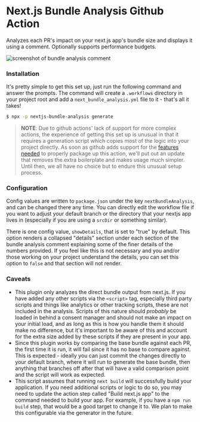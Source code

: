 # Next.js Bundle Analysis Github Action

Analyzes each PR's impact on your next.js app's bundle size and displays it using a comment. Optionally supports performance budgets.

![screenshot of bundle analysis comment](https://p176.p0.n0.cdn.getcloudapp.com/items/BluKP76d/2b51f74a-9c0f-481f-b76a-9b36cf37d369.png?v=ddd23d0d9ee1ee9ad40487d181ed917f)

### Installation

It's pretty simple to get this set up, just run the following command and answer the prompts. The command will create a `.workflows` directory in your project root and add a `next_bundle_analysis.yml` file to it - that's all it takes!

```sh
$ npx -p nextjs-bundle-analysis generate
```

> **NOTE**: Due to github actions' lack of support for more complex actions, the experience of getting this set up is unusual in that it requires a generation script which copies most of the logic into your project directly. As soon as github adds support for the [features](https://github.com/actions/runner/pull/1144) [needed](https://github.com/actions/runner/pull/1144#discussion_r651087316) to properly package up this action, we'll put out an update that removes the extra boilerplate and makes usage much simpler. Until then, we all have no choice but to endure this unusual setup process.

### Configuration

Config values are written to `package.json` under the key `nextBundleAnalysis`, and can be changed there any time. You can directly edit the workflow file if you want to adjust your default branch or the directory that your nextjs app lives in (especially if you are using a `srcDir` or something similar).

There is one config value, `showDetails`, that is set to "true" by default. This option renders a collapsed "details" section under each section of the bundle analysis comment explaining some of the finer details of the numbers provided. If you feel like this is not necessary and you and/or those working on your project understand the details, you can set this option to `false` and that section will not render.

### Caveats

- This plugin only analyzes the direct bundle output from next.js. If you have added any other scripts via the `<script>` tag, especially third party scripts and things like analytics or other tracking scripts, these are not included in the analysis. Scripts of this nature should _probably_ be loaded in behind a consent manager and should not make an impact on your initial load, and as long as this is how you handle them it should make no difference, but it's important to be aware of this and account for the extra size added by these scripts if they are present in your app.
- Since this plugin works by comparing the base bundle against each PR, the first time it is run, it will fail since it has no base to compare against. This is expected - ideally you can just commit the changes directly to your default branch, where it will run to generate the base bundle, then anything that branches off after that will have a valid comparison point and the script will work as expected.
- This script assumes that running `next build` will successfully build your application. If you need additional scripts or logic to do so, you may need to update the action step called "Build next.js app" to the command needed to build your app. For example, if you have a `npm run build` step, that would be a good target to change it to. We plan to make this configurable via the generator in the future.
